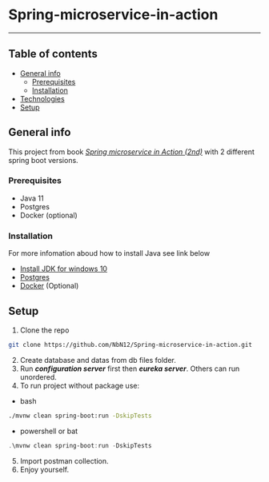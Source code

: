 # Spring-microservice-in-action
---

## Table of contents
* [General info](#general-info)
  * [Prerequisites](#prerequisites)
  * [Installation](#installation)
* [Technologies](#technologies)
* [Setup](#setup)

## General info
This project from book *[Spring microservice in Action (2nd)](https://www.manning.com/books/spring-microservices-in-action-second-edition)*
with 2 different spring boot versions.
### Prerequisites
* Java 11
* Postgres
* Docker (optional)
### Installation
For more infomation aboud how to install Java see link below
* [Install JDK for windows 10](https://www.youtube.com/watch?v=IJ-PJbvJBGs)
* [Postgres](https://www.youtube.com/watch?v=e1MwsT5FJRQ)
* [Docker](https://www.youtube.com/watch?v=_9AWYlt86B8) (Optional)

## Setup
1. Clone the repo
```sh
git clone https://github.com/NbN12/Spring-microservice-in-action.git
```
2. Create database and datas from db files folder.
3. Run _**configuration server**_ first then _**eureka server**_. Others can run unordered.
4. To run project without package use:
  * bash
  ```sh
  ./mvnw clean spring-boot:run -DskipTests
  ```
  * powershell or bat
  ```powershell
  .\mvnw clean spring-boot:run -DskipTests
  ```
5. Import postman collection.
6. Enjoy yourself.
